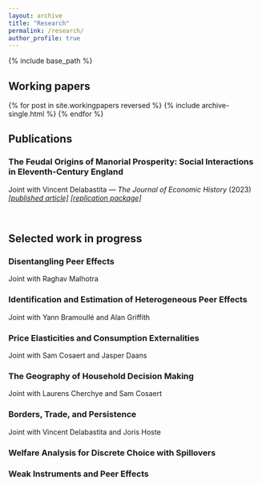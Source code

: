 ```yaml
---
layout: archive
title: "Research"
permalink: /research/
author_profile: true
---
```


{% include base_path %}

<h2>Working papers</h2>
{% for post in site.workingpapers reversed %}
    {% include archive-single.html %}
{% endfor %}


<br>
<h2>Publications</h2>
<h3 class="archive__item-title" itemprop="headline">The Feudal Origins of Manorial Prosperity: Social Interactions in Eleventh-Century England</h3>
<p>Joint with Vincent Delabastita &mdash; <i>The Journal of Economic History</i> (2023) <br> 
    <a href=" {{ post.paperurl }} "><i>[published article]</i></a> <a href=" {{ post.replicationurl }} "><i>[replication package]</i></a></p>


<br>
<h2>Selected work in progress</h2>

<h3 class="archive__item-title" itemprop="headline">Disentangling Peer Effects</h3>
<p>Joint with Raghav Malhotra <br> </p>

<h3 class="archive__item-title" itemprop="headline">Identification and Estimation of Heterogeneous Peer Effects</h3>
<p>Joint with Yann Bramoullé and Alan Griffith <br> </p>

<h3 class="archive__item-title" itemprop="headline">Price Elasticities and Consumption Externalities</h3>
<p>Joint with Sam Cosaert and Jasper Daans <br> </p>

<h3 class="archive__item-title" itemprop="headline">The Geography of Household Decision Making</h3>
<p>Joint with Laurens Cherchye and Sam Cosaert <br> </p>

<h3 class="archive__item-title" itemprop="headline">Borders, Trade, and Persistence</h3>
<p>Joint with Vincent Delabastita and Joris Hoste <br> </p>

<h3 class="archive__item-title" itemprop="headline">Welfare Analysis for Discrete Choice with Spillovers </h3>

<h3 class="archive__item-title" itemprop="headline">Weak Instruments and Peer Effects </h3>
